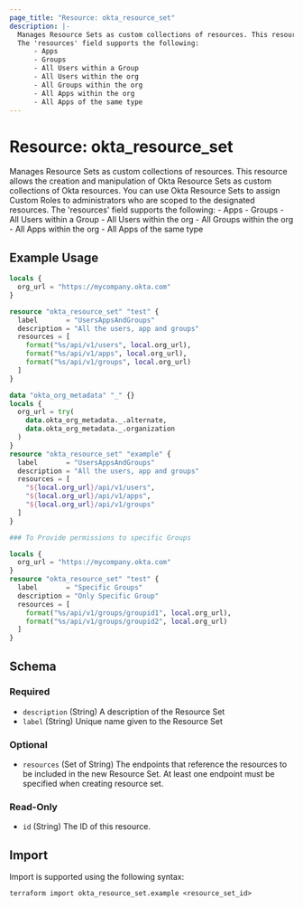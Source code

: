 ```yaml
---
page_title: "Resource: okta_resource_set"
description: |-
  Manages Resource Sets as custom collections of resources. This resource allows the creation and manipulation of Okta Resource Sets as custom collections of Okta resources. You can use Okta Resource Sets to assign Custom Roles to administrators who are scoped to the designated resources.
  The 'resources' field supports the following:
      - Apps
      - Groups
      - All Users within a Group
      - All Users within the org
      - All Groups within the org
      - All Apps within the org
      - All Apps of the same type
---
```


# Resource: okta_resource_set

Manages Resource Sets as custom collections of resources. This resource allows the creation and manipulation of Okta Resource Sets as custom collections of Okta resources. You can use Okta Resource Sets to assign Custom Roles to administrators who are scoped to the designated resources. 
The 'resources' field supports the following:
	- Apps
	- Groups
	- All Users within a Group
	- All Users within the org
	- All Groups within the org
	- All Apps within the org
	- All Apps of the same type

## Example Usage

```terraform
locals {
  org_url = "https://mycompany.okta.com"
}

resource "okta_resource_set" "test" {
  label       = "UsersAppsAndGroups"
  description = "All the users, app and groups"
  resources = [
    format("%s/api/v1/users", local.org_url),
    format("%s/api/v1/apps", local.org_url),
    format("%s/api/v1/groups", local.org_url)
  ]
}

data "okta_org_metadata" "_" {}
locals {
  org_url = try(
    data.okta_org_metadata._.alternate,
    data.okta_org_metadata._.organization
  )
}
resource "okta_resource_set" "example" {
  label       = "UsersAppsAndGroups"
  description = "All the users, app and groups"
  resources = [
    "${local.org_url}/api/v1/users",
    "${local.org_url}/api/v1/apps",
    "${local.org_url}/api/v1/groups"
  ]
}

### To Provide permissions to specific Groups

locals {
  org_url = "https://mycompany.okta.com"
}
resource "okta_resource_set" "test" {
  label       = "Specific Groups"
  description = "Only Specific Group"
  resources = [
    format("%s/api/v1/groups/groupid1", local.org_url),
    format("%s/api/v1/groups/groupid2", local.org_url)
  ]
}
```

<!-- schema generated by tfplugindocs -->
## Schema

### Required

- `description` (String) A description of the Resource Set
- `label` (String) Unique name given to the Resource Set

### Optional

- `resources` (Set of String) The endpoints that reference the resources to be included in the new Resource Set. At least one endpoint must be specified when creating resource set.

### Read-Only

- `id` (String) The ID of this resource.

## Import

Import is supported using the following syntax:

```shell
terraform import okta_resource_set.example <resource_set_id>
```
